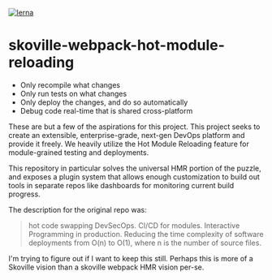 [![lerna](https://img.shields.io/badge/maintained%20with-lerna-cc00ff.svg)](https://lerna.js.org/)

# skoville-webpack-hot-module-reloading

- Only recompile what changes
- Only run tests on what changes
- Only deploy the changes, and do so automatically
- Debug code real-time that is shared cross-platform

These are but a few of the aspirations for this project. This project seeks to create an extensible, enterprise-grade, next-gen DevOps platform and provide it freely.
We heavily utilize the Hot Module Reloading feature for module-grained testing and deployments.

This repository in particular solves the universal HMR portion of the puzzle, and exposes a plugin system that allows enough customization to build out tools in separate repos like dashboards for monitoring current build progress.

The description for the original repo was:

> hot code swapping DevSecOps. CI/CD for modules. Interactive Programming in production. Reducing the time complexity of software deployments from O(n) to O(1), where n is the number of source files.

I'm trying to figure out if I want to keep this still. Perhaps this is more of a Skoville vision than a skoville webpack HMR vision per-se.